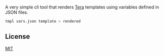A very simple cli tool that renders [Tera](https://github.com/Keats/tera)
templates using variables defined in JSON files.

```bash
tmpl vars.json template > rendered
```

## License

[MIT](LICENSE)
